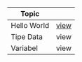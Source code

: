 |  Topic                |              |
| --------------------- | ---------------- |
|  Hello World | <a href='https://github.com/sacodeofficial/javascript-tutorial/tree/main/1/hello-world'>view</a> |
|  Tipe Data |  view |
|  Variabel |  view |